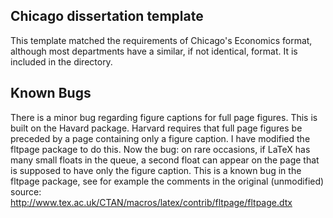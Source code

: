 ## Chicago dissertation template
This template matched the requirements of Chicago's Economics format, although most departments have a similar, if not identical, format. It is included in the directory.

## Known Bugs
There is a minor bug regarding figure captions for full page figures. This is built on the Havard package. Harvard requires that full page figures be preceded by a page containing only a figure caption. I have modified the fltpage package to do this. Now the bug: on rare occasions, if LaTeX has many small floats in the queue, a second float can appear on the page that is supposed to have only the figure caption. This is a known bug in the fltpage package, see for example the comments in the original (unmodified) source: http://www.tex.ac.uk/CTAN/macros/latex/contrib/fltpage/fltpage.dtx
